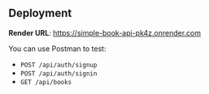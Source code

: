## Deployment ##

**Render URL**: https://simple-book-api-pk4z.onrender.com

You can use Postman to test:
- `POST /api/auth/signup`
- `POST /api/auth/signin`
- `GET /api/books`
